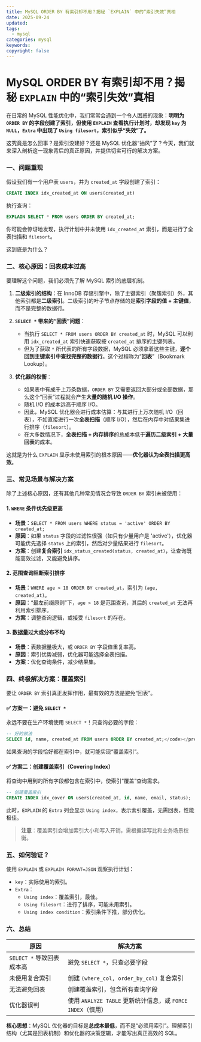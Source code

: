 ```yaml
---
title: MySQL ORDER BY 有索引却不用？揭秘 `EXPLAIN` 中的“索引失效”真相
date: 2025-09-24
updated:
tags:
  - mysql
categories: mysql
keywords:
copyright: false
---
```


# MySQL ORDER BY 有索引却不用？揭秘 `EXPLAIN` 中的“索引失效”真相


在日常的 MySQL 性能优化中，我们常常会遇到一个令人困惑的现象：**明明为 `ORDER BY` 的字段创建了索引，但使用 `EXPLAIN` 查看执行计划时，却发现 `key` 为 `NULL`，`Extra` 中出现了 `Using filesort`，索引似乎“失效”了。**

这究竟是怎么回事？是索引没建好？还是 MySQL 优化器“抽风”了？今天，我们就来深入剖析这一现象背后的真正原因，并提供切实可行的解决方案。


### 一、问题重现

假设我们有一个用户表 `users`，并为 `created_at` 字段创建了索引：

```sql
CREATE INDEX idx_created_at ON users(created_at)
```

执行查询：

```sql
EXPLAIN SELECT * FROM users ORDER BY created_at;
```


你可能会惊讶地发现，执行计划中并未使用 `idx_created_at` 索引，而是进行了全表扫描和 `filesort`。

这到底是为什么？


### 二、核心原因：回表成本过高

要理解这个问题，我们必须先了解 MySQL 索引的底层机制。

1. **二级索引的结构**：在 InnoDB 存储引擎中，除了主键索引（聚簇索引）外，其他索引都是**二级索引**。二级索引的叶子节点存储的是**索引字段的值 + 主键值**，而不是完整的数据行。

2. **`SELECT *` 带来的“回表”问题**：
   * 当执行 `SELECT * FROM users ORDER BY created_at` 时，MySQL 可以利用 `idx_created_at` 索引快速获取按 `created_at` 排序的主键列表。
   * 但为了获取 `*` 所代表的所有字段数据，MySQL 必须拿着这些主键，**逐个回到主键索引中查找完整的数据行**。这个过程称为“**回表**”（Bookmark Lookup）。

3. **优化器的权衡**：
   * 如果表中有成千上万条数据，`ORDER BY` 又需要返回大部分或全部数据，那么这个“回表”过程就会产生**大量的随机 I/O 操作**。
   * 随机 I/O 的成本远高于顺序 I/O。
   * 因此，MySQL 优化器会进行成本估算：与其进行上万次随机 I/O（回表），不如直接进行一次**全表扫描**（顺序 I/O），然后在内存中对结果集进行排序（`filesort`）。
   * 在大多数情况下，**全表扫描 + 内存排序**的总成本低于**遍历二级索引 + 大量回表**的成本。

这就是为什么 `EXPLAIN` 显示未使用索引的根本原因——**优化器认为全表扫描更高效**。


### 三、常见场景与解决方案

除了上述核心原因，还有其他几种常见情况会导致 `ORDER BY` 索引未被使用：

#### 1. `WHERE` 条件优先级更高

* **场景**：`SELECT * FROM users WHERE status = 'active' ORDER BY created_at;`
* **原因**：如果 `status` 字段的过滤性很强（如只有少量用户是 'active'），优化器可能优先选择 `status` 上的索引，然后对少量结果进行 `filesort`。
* **方案**：创建**复合索引** `idx_status_created(status, created_at)`，让查询既能高效过滤，又能避免排序。

#### 2. 范围查询阻断索引排序

* **场景**：`WHERE age > 18 ORDER BY created_at`，索引为 `(age, created_at)`。
* **原因**：“最左前缀原则”下，`age > 18` 是范围查询，其后的 `created_at` 无法再利用索引排序。
* **方案**：调整查询逻辑，或接受 `filesort` 的存在。

#### 3. 数据量过大或分布不均

* **场景**：表数据量极大，或 `ORDER BY` 字段值重复率高。
* **原因**：索引优势减弱，优化器可能选择全表扫描。
* **方案**：优化查询条件，减少结果集。



### 四、终极解决方案：覆盖索引

要让 `ORDER BY` 索引真正发挥作用，最有效的方法是避免“回表”。

#### ✅ 方案一：避免 `SELECT *`

永远不要在生产环境使用 `SELECT *`！只查询必要的字段：

```sql
-- 好的做法
SELECT id, name, created_at FROM users ORDER BY created_at;</code></pre>
```
如果查询的字段恰好都在索引中，就可能实现“覆盖索引”。

#### ✅ 方案二：创建覆盖索引（Covering Index）

将查询中用到的所有字段都包含在索引中，使索引“覆盖”查询需求。

```sql
-- 创建覆盖索引
CREATE INDEX idx_cover ON users(created_at, id, name, email, status);
```

此时，`EXPLAIN` 的 `Extra` 列会显示 `Using index`，表示索引覆盖，无需回表，性能极佳。

> **注意**：覆盖索引会增加索引大小和写入开销，需根据读写比和业务场景权衡。



### 五、如何验证？

使用 `EXPLAIN` 或 `EXPLAIN FORMAT=JSON` 观察执行计划：

* `key`：实际使用的索引。
* `Extra`：
  * `Using index`：覆盖索引，最佳。
  * `Using filesort`：进行了排序，可能未用索引。
  * `Using index condition`：索引条件下推，部分优化。



### 六、总结

| 原因 | 解决方案 |
|------|----------|
| `SELECT *` 导致回表成本高 | 避免 `SELECT *`，只查必要字段 |
| 未使用复合索引 | 创建 `(where_col, order_by_col)` 复合索引 |
| 无法避免回表 | 创建覆盖索引，包含所有查询字段 |
| 优化器误判 | 使用 `ANALYZE TABLE` 更新统计信息，或 `FORCE INDEX`（慎用） |

**核心思想**：MySQL 优化器的目标是**总成本最低**，而不是“必须用索引”。理解索引结构（尤其是回表机制）和优化器的决策逻辑，才能写出真正高效的 SQL。
